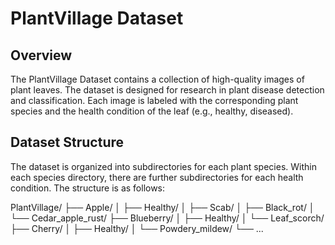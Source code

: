 # PlantVillage Dataset

## Overview

The PlantVillage Dataset contains a collection of high-quality images of plant leaves. The dataset is designed for research in plant disease detection and classification. Each image is labeled with the corresponding plant species and the health condition of the leaf (e.g., healthy, diseased).

## Dataset Structure

The dataset is organized into subdirectories for each plant species. Within each species directory, there are further subdirectories for each health condition. The structure is as follows:

PlantVillage/
├── Apple/
│ ├── Healthy/
│ ├── Scab/
│ ├── Black_rot/
│ └── Cedar_apple_rust/
├── Blueberry/
│ ├── Healthy/
│ └── Leaf_scorch/
├── Cherry/
│ ├── Healthy/
│ └── Powdery_mildew/
└── ...
